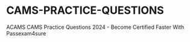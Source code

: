 # CAMS-PRACTICE-QUESTIONS
ACAMS CAMS Practice Questions 2024 - Become Certified Faster With Passexam4sure
